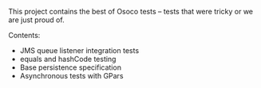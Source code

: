 This project contains the best of Osoco tests – tests that were tricky or we are just proud of.

Contents:

 * JMS queue listener integration tests
 * equals and hashCode testing
 * Base persistence specification
 * Asynchronous tests with GPars